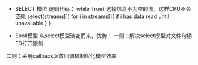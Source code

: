 - SELECT 模型
逻辑代码：
while True{
  选择信息不为空的流，这样CPU不会空耗
  select(streams[])
  for i in streams[]{
    if i has data
    read until unavailable
  }
}



- Epoll模型
从select模型演变而来，优势：
一则：解决select模型对文件句柄FD打开限制

二则：采用callback函数回调机制优化模型效率
